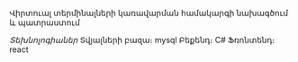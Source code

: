 Վիրտուալ տերմինալների կառավարման համակարգի նախագծում և պատրաստում

*Տեխնոլոգիաներ* 
	Տվյալների բազա։ mysql
	Բեքենդ։ C#
	Ֆռոնտենդ։ react